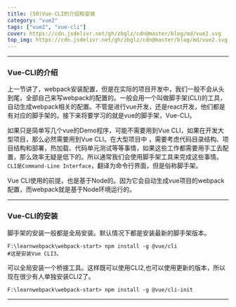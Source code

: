 ```yaml
---
title: (50)Vue-CLI的介绍和安装
category: "vue2"
tags: ["vue2", "vue-cli"]
cover: https://cdn.jsdelivr.net/gh/zbglz/cdn@master/blog/md/vue2.svg
top_img: https://cdn.jsdelivr.net/gh/zbglz/cdn@master/blog/md/vue2.svg
---
```


***

### Vue-CLI的介绍

上一节讲了，webpack安装配置，但是在实际的项目开发中，我们一般不会从头到尾，全部自己来写webpack的配置的。一般会用一个叫做脚手架(CLI)的工具，自动生成webpack相关的配置。不管是进行vue开发，还是react开发，他们都是有对应的脚手架的。接下来将要学习的就是vue的脚手架，Vue-CLI。

如果只是简单写几个vue的Demo程序，可能不需要用到Vue CLI，如果在开发大型项目，那么必然需要用到Vue CLI。在大型项目中 ，需要考虑代码目录结构、项目结构和部署，热加载、代码单元测试等等事情，如果这些工作都需要用手工去配置，那么效率无疑是低下的。所以通常我们会使用脚手架工具来完成这些事情。`CLI是Command-Line Interface`，翻译为命令行界面，但是俗称脚手架。


Vue CLI使用的前提，也是基于Node的。因为它会自动生成vue项目的webpack配置，而webpack就是基于Node环境运行的。

***

### Vue-CLI的安装

脚手架的安装一般都是全局安装。默认情况下都是安装最新的脚手架版本。


    F:\learnwebpack\webpack-start> npm install -g @vue/cli
    #这是安装Vue CLI3。

可以全局安装一个桥接工具。这样既可以使用CLI2,也可以使用更新的版本，所以现在很少有人单独安装CLI2了。


    F:\learnwebpack\webpack-start> npm install -g @vue/cli-init


***
